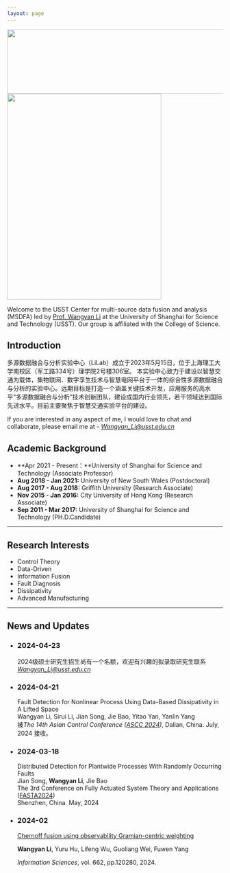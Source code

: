 ```yaml
---
layout: page
---
```


<div align="center">
    <img src="https://usst-lilab.github.io/实验室logo.png" width="900" height="150">
</div>
<img src="https://usst-lilab.github.io/images/LiLAB.png" class="floatpic" width="360" height="480">

Welcome to the USST Center for multi-source data fusion and analysis (MSDFA) led by [Prof. Wangyan Li](https://lxy.usst.edu.cn/2022/0107/c2208a263867/page.htm) at the University of Shanghai for Science and Technology (USST). Our group is affiliated with the College of Science. 

## Introduction
多源数据融合与分析实验中心（LiLab）成立于2023年5月15日，位于上海理工大学南校区（军工路334号）理学院2号楼306室。
本实验中心致力于建设以智慧交通为载体，集物联网、数字孪生技术与智慧电网平台于一体的综合性多源数据融合与分析的实验中心。远期目标是打造一个涵盖关键技术开发，应用服务的高水平“多源数据融合与分析”技术创新团队，建设成国内行业领先，若干领域达到国际先进水平。目前主要聚焦于智慧交通实验平台的建设。

If you are interested in any aspect of me, I would love to chat and collaborate, please email me at - *Wangyan_Li@usst.edu.cn*

## Academic Background

- **Apr 2021 - Present：**University of Shanghai for Science and Technology (Associate Professor)
- **Aug 2018 - Jan 2021:** University of New South Wales (Postdoctoral)
- **Aug 2017 - Aug 2018:** Griffith University (Research Associate)
- **Nov 2015 - Jan 2016:** City University of Hong Kong (Research Associate)
- **Sep 2011 - Mar 2017:** University of Shanghai for Science and Technology (PH.D.Candidate)

---

## Research Interests

- Control Theory
- Data-Driven
- Information Fusion
- Fault Diagnosis
- Dissipativity
- Advanced Manufacturing

---

## News and Updates

- ### 2024-04-23

  2024级硕士研究生招生尚有一个名额，欢迎有兴趣的拟录取研究生联系 *Wangyan_Li@usst.edu.cn*

- ### 2024-04-21

  Fault Detection for Nonlinear Process Using Data-Based Dissipativity in A Lifted Space<br> Wangyan Li, Sirui Li, Jian Song, Jie Bao, Yitao Yan, Yanlin Yang<br>被*The 14th Asian Control Conference ([ASCC 2024](https://ascc2024.dlut.edu.cn/Meeting/Default/Index_En?mid=b33811d2-a470-436f-9ad8-ca998c03a35d&page=1))*, Dalian, China. July, 2024 接收。

- ### 2024-03-18

  Distributed Detection for Plantwide Processes With Randomly Occurring Faults<br>Jian Song, **Wangyan Li**, Jie Bao<br>The 3rd Conference on Fully Actuated System Theory and Applications ([FASTA2024](http://fasta2024.fasta.org.cn/))<br>Shenzhen, China. May, 2024


- ### 2024-02

  [Chernoff fusion using observability Gramian-centric weighting](https://www.sciencedirect.com/science/article/pii/S0020025524001932?via%3Dihub=)<br>

  **Wangyan Li**, Yuru Hu, Lifeng Wu, Guoliang Wei, Fuwen Yang<br>

  *Information Sciences*, vol. 662, pp.120280, 2024.

